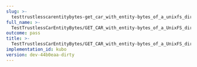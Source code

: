 ```yaml
---
slug: >-
  testtrustlesscarentitybytes-get_car_with_entity-bytes_of_a_unixfs_directory_(format-car)-body
full_name: >-
  TestTrustlessCarEntityBytes/GET_CAR_with_entity-bytes_of_a_UnixFS_directory_(format=car)/Body
outcome: pass
title: >-
  TestTrustlessCarEntityBytes/GET_CAR_with_entity-bytes_of_a_UnixFS_directory_(format=car)/Body
implementation_id: kubo
version: dev-44b0eaa-dirty
---
```


